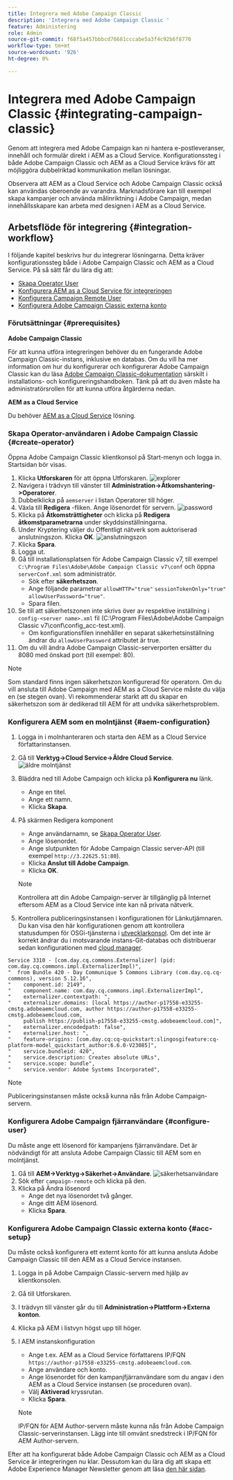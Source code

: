 ```yaml
---
title: Integrera med Adobe Campaign Classic
description: 'Integrera med Adobe Campaign Classic '
feature: Administering
role: Admin
source-git-commit: f68f5a457bbbcd76681cccabe5a3f4c92b6f8770
workflow-type: tm+mt
source-wordcount: '926'
ht-degree: 0%

---
```



# Integrera med Adobe Campaign Classic {#integrating-campaign-classic}

Genom att integrera med Adobe Campaign kan ni hantera e-postleveranser, innehåll och formulär direkt i AEM as a Cloud Service. Konfigurationssteg i både Adobe Campaign Classic och AEM as a Cloud Service krävs för att möjliggöra dubbelriktad kommunikation mellan lösningar.

Observera att AEM as a Cloud Service och Adobe Campaign Classic också kan användas oberoende av varandra. Marknadsförare kan till exempel skapa kampanjer och använda målinriktning i Adobe Campaign, medan innehållsskapare kan arbeta med designen i AEM as a Cloud Service.

## Arbetsflöde för integrering {#integration-workflow}

I följande kapitel beskrivs hur du integrerar lösningarna. Detta kräver konfigurationssteg både i Adobe Campaign Classic och AEM as a Cloud Service. På så sätt får du lära dig att:

* [Skapa Operator User](#create-operator)
* [Konfigurera AEM as a Cloud Service för integreringen](#aem-configuration)
* [Konfigurera Campaign Remote User](#configure-user)
* [Konfigurera Adobe Campaign Classic externa konto](#acc-setup)

### Förutsättningar {#prerequisites}

**Adobe Campaign Classic**

För att kunna utföra integreringen behöver du en fungerande Adobe Campaign Classic-instans, inklusive en databas. Om du vill ha mer information om hur du konfigurerar och konfigurerar Adobe Campaign Classic kan du läsa [Adobe Campaign Classic-dokumentation](https://experienceleague.adobe.com/docs/campaign-classic/using/campaign-classic-home.html) särskilt i installations- och konfigureringshandboken. Tänk på att du även måste ha administratörsrollen för att kunna utföra åtgärderna nedan.

**AEM as a Cloud Service**

Du behöver [AEM as a Cloud Service](https://experienceleague.adobe.com/docs/experience-manager-cloud-service/content/overview/introduction.html) lösning.

### Skapa Operator-användaren i Adobe Campaign Classic {#create-operator}

Öppna Adobe Campaign Classic klientkonsol på Start-menyn och logga in. Startsidan bör visas.

1. Klicka **Utforskaren** för att öppna Utforskaren.
   ![explorer](assets/explorer.png)
1. Navigera i trädvyn till vänster till **Administration->Åtkomshantering->Operatorer**.
1. Dubbelklicka på `aemserver` i listan Operatorer till höger.
1. Växla till **Redigera** -fliken. Ange lösenordet för servern.
   ![password](assets/aemserveredit.png)
1. Klicka på **Åtkomsträttigheter** och klicka på **Redigera åtkomstparametrarna** under skyddsinställningarna.
1. Under Kryptering väljer du Offentligt nätverk som auktoriserad anslutningszon. Klicka **OK**.
   ![anslutningszon](assets/auth.png)
1. Klicka **Spara**.
1. Logga ut.
1. Gå till installationsplatsen för Adobe Campaign Classic v7, till exempel `C:\Program Files\Adobe\Adobe Campaign Classic v7\conf` och öppna `serverConf.xml` som administratör.
   * Sök efter **säkerhetszon**.
   * Ange följande parametrar `allowHTTP="true"` `sessionTokenOnly="true"` `allowUserPassword="true"`.
   * Spara filen.
1. Se till att säkerhetszonen inte skrivs över av respektive inställning i `config-<server name>.xml` fil (C:\Program Files\Adobe\Adobe Campaign Classic v7\conf\config_acc-test.xml).
   * Om konfigurationsfilen innehåller en separat säkerhetsinställning ändrar du `allowUserPassword` attributet är true.
1. Om du vill ändra Adobe Campaign Classic-serverporten ersätter du 8080 med önskad port (till exempel: 80).

>[!NOTE]
>
>Som standard finns ingen säkerhetszon konfigurerad för operatorn. Om du vill ansluta till Adobe Campaign med AEM as a Cloud Service måste du välja en (se stegen ovan). Vi rekommenderar starkt att du skapar en säkerhetszon som är dedikerad till AEM för att undvika säkerhetsproblem.

### Konfigurera AEM som en molntjänst {#aem-configuration}

1. Logga in i molnhanteraren och starta den AEM as a Cloud Service författarinstansen.
1. Gå till **Verktyg→Cloud Service→Äldre Cloud Service**.
   ![äldre molntjänst](assets/legacy.png)
1. Bläddra ned till Adobe Campaign och klicka på **Konfigurera nu** länk.
   * Ange en titel.
   * Ange ett namn.
   * Klicka **Skapa**.
1. På skärmen Redigera komponent
   * Ange användarnamn, se [Skapa Operator User](#create-operator).
   * Ange lösenordet.
   * Ange slutpunkten för Adobe Campaign Classic server-API (till exempel `http://3.22625.51:80`).
   * Klicka **Anslut till Adobe Campaign**.
   * Klicka **OK**.

   >[!NOTE]
   >
   >Kontrollera att din Adobe Campaign-server är tillgänglig på Internet eftersom AEM as a Cloud Service inte kan nå privata nätverk.
1. Kontrollera publiceringsinstansen i konfigurationen för Länkutjämnaren.
Du kan visa den här konfigurationen genom att kontrollera statusdumpen för OSGi-tjänsterna i [utvecklarkonsol](https://experienceleague.adobe.com/docs/experience-manager-learn/cloud-service/debugging/debugging-aem-as-a-cloud-service/developer-console.html#osgi-services).
Om det inte är korrekt ändrar du i motsvarande instans-Git-databas och distribuerar sedan konfigurationen med [cloud manager](https://experienceleague.adobe.com/docs/experience-manager-cloud-service/content/implementing/using-cloud-manager/deploy-code.html).

```
Service 3310 - [com.day.cq.commons.Externalizer] (pid: com.day.cq.commons.impl.ExternalizerImpl)",
"  from Bundle 420 - Day Communique 5 Commons Library (com.day.cq.cq-commons), version 5.12.16",
"    component.id: 2149",
"    component.name: com.day.cq.commons.impl.ExternalizerImpl",
"    externalizer.contextpath: ",
"    externalizer.domains: [local https://author-p17558-e33255-cmstg.adobeaemcloud.com, author https://author-p17558-e33255-cmstg.adobeaemcloud.com,
     publish https://publish-p17558-e33255-cmstg.adobeaemcloud.com]",
"    externalizer.encodedpath: false",
"    externalizer.host: ",
"    feature-origins: [com.day.cq:cq-quickstart:slingosgifeature:cq-platform-model_quickstart_author:6.6.0-V23085]",
"    service.bundleid: 420",
"    service.description: Creates absolute URLs",
"    service.scope: bundle",
"    service.vendor: Adobe Systems Incorporated",
```

>[!NOTE]
>
>Publiceringsinstansen måste också kunna nås från Adobe Campaign-servern.

### Konfigurera Adobe Campaign fjärranvändare {#configure-user}

Du måste ange ett lösenord för kampanjens fjärranvändare. Det är nödvändigt för att ansluta Adobe Campaign Classic till AEM som en molntjänst.

1. Gå till **AEM→Verktyg→Säkerhet→Användare**.
   ![säkerhetsanvändare](assets/user.png)
1. Sök efter `campaign-remote` och klicka på den.
1. Klicka på Ändra lösenord
   * Ange det nya lösenordet två gånger.
   * Ange ditt AEM lösenord.
   * Klicka **Spara**.

### Konfigurera Adobe Campaign Classic externa konto {#acc-setup}

Du måste också konfigurera ett externt konto för att kunna ansluta Adobe Campaign Classic till den AEM as a Cloud Service instansen.

1. Logga in på Adobe Campaign Classic-servern med hjälp av klientkonsolen.
1. Gå till Utforskaren.
1. I trädvyn till vänster går du till **Administration→Plattform→Externa konton**.
1. Klicka på AEM i listvyn högst upp till höger.
1. I AEM instanskonfiguration
   * Ange t.ex. AEM as a Cloud Service författarens IP/FQN `https://author-p17558-e33255-cmstg.adobeaemcloud.com`.
   * Ange användare och konto.
   * Ange lösenordet för den kampanjfjärranvändare som du angav i den AEM as a Cloud Service instansen (se proceduren ovan).
   * Välj **Aktiverad** kryssrutan.
   * Klicka **Spara**.

   >[!NOTE]
   >
   >IP/FQN för AEM Author-servern måste kunna nås från Adobe Campaign Classic-serverinstansen. Lägg inte till omvänt snedstreck i IP/FQN för AEM Author-servern.

Efter att ha konfigurerat både Adobe Campaign Classic och AEM as a Cloud Service är integreringen nu klar. Dessutom kan du lära dig att skapa ett Adobe Experience Manager Newsletter genom att läsa [den här sidan](/help/sites-cloud/integrating/creating-newsletter.md).
